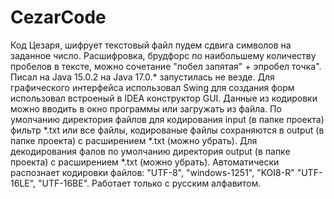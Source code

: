 # CezarCode
Код Цезаря, шифрует текстовый файл пудем сдвига символов на заданное число.
Расшифровка, брудфорс по наибольшему количеству пробелов в тексте, можно сочетание "побел запятая" + эпробел точка".
Писал на Java 15.0.2 на Java 17.0.* запустилась не везде.
Для графического интерфейса использовал Swing для создания форм использовал встроеный в IDEA конструктор GUI.
Данные из кодировки можно вводить в окно программы или загружать из файла.
По умолчанию директория файлов для кодирования input (в папке проекта) фильтр *.txt или все файлы, кодированые файлы сохраняются 
в output (в папке проекта) с расширением *.txt (можно убрать). Для декодирования фалов по умолчанию директория output (в папке проекта) 
с расширением *.txt (можно убрать).
Автоматически распознает кодировки файлов: "UTF-8", "windows-1251", "KOI8-R" "UTF-16LE", "UTF-16BE".
Работает только с русским алфавитом.
